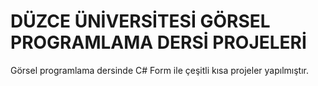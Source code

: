 # DÜZCE ÜNİVERSİTESİ GÖRSEL PROGRAMLAMA DERSİ PROJELERİ

Görsel programlama dersinde C# Form ile çeşitli kısa projeler yapılmıştır.
